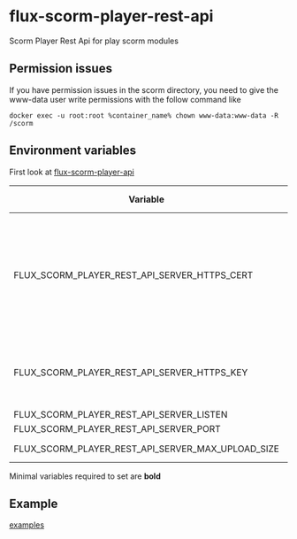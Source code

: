 # flux-scorm-player-rest-api

Scorm Player Rest Api for play scorm modules

## Permission issues

If you have permission issues in the scorm directory, you need to give the www-data user write permissions with the follow command like

```shell
docker exec -u root:root %container_name% chown www-data:www-data -R /scorm
```

## Environment variables

First look at [flux-scorm-player-api](https://github.com/flux-eco/flux-scorm-player-api#environment-variables)

| Variable | Description | Default value |
| -------- | ----------- | ------------- |
| FLUX_SCORM_PLAYER_REST_API_SERVER_HTTPS_CERT | Path to HTTPS certificate file<br>Set this will enable listen on HTTPS<br>Should be on a volume | - |
| FLUX_SCORM_PLAYER_REST_API_SERVER_HTTPS_KEY | Path to HTTPS key file<br>Should be on a volume | - |
| FLUX_SCORM_PLAYER_REST_API_SERVER_LISTEN | Listen IP | 0.0.0.0 |
| FLUX_SCORM_PLAYER_REST_API_SERVER_PORT | Listen port | 9501 |
| FLUX_SCORM_PLAYER_REST_API_SERVER_MAX_UPLOAD_SIZE | Maximal file upload size | 104857600 |

Minimal variables required to set are **bold**

## Example

[examples](examples)
